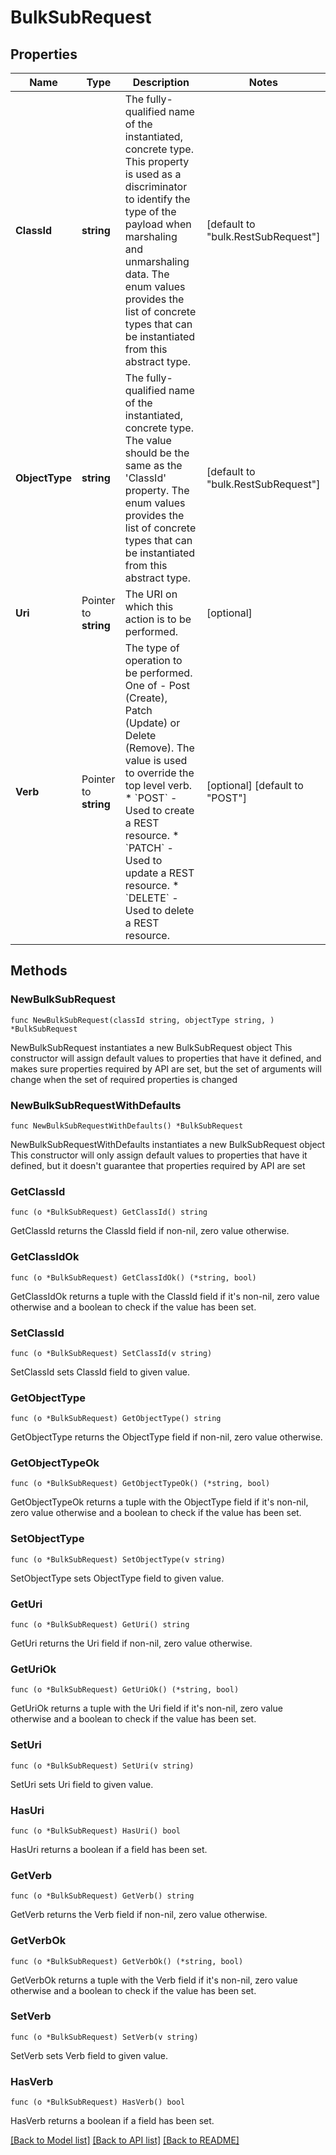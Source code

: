 # BulkSubRequest

## Properties

Name | Type | Description | Notes
------------ | ------------- | ------------- | -------------
**ClassId** | **string** | The fully-qualified name of the instantiated, concrete type. This property is used as a discriminator to identify the type of the payload when marshaling and unmarshaling data. The enum values provides the list of concrete types that can be instantiated from this abstract type. | [default to "bulk.RestSubRequest"]
**ObjectType** | **string** | The fully-qualified name of the instantiated, concrete type. The value should be the same as the &#39;ClassId&#39; property. The enum values provides the list of concrete types that can be instantiated from this abstract type. | [default to "bulk.RestSubRequest"]
**Uri** | Pointer to **string** | The URI on which this action is to be performed. | [optional] 
**Verb** | Pointer to **string** | The type of operation to be performed. One of - Post (Create), Patch (Update) or Delete (Remove). The value is used to override the top level verb. * &#x60;POST&#x60; - Used to create a REST resource. * &#x60;PATCH&#x60; - Used to update a REST resource. * &#x60;DELETE&#x60; - Used to delete a REST resource. | [optional] [default to "POST"]

## Methods

### NewBulkSubRequest

`func NewBulkSubRequest(classId string, objectType string, ) *BulkSubRequest`

NewBulkSubRequest instantiates a new BulkSubRequest object
This constructor will assign default values to properties that have it defined,
and makes sure properties required by API are set, but the set of arguments
will change when the set of required properties is changed

### NewBulkSubRequestWithDefaults

`func NewBulkSubRequestWithDefaults() *BulkSubRequest`

NewBulkSubRequestWithDefaults instantiates a new BulkSubRequest object
This constructor will only assign default values to properties that have it defined,
but it doesn't guarantee that properties required by API are set

### GetClassId

`func (o *BulkSubRequest) GetClassId() string`

GetClassId returns the ClassId field if non-nil, zero value otherwise.

### GetClassIdOk

`func (o *BulkSubRequest) GetClassIdOk() (*string, bool)`

GetClassIdOk returns a tuple with the ClassId field if it's non-nil, zero value otherwise
and a boolean to check if the value has been set.

### SetClassId

`func (o *BulkSubRequest) SetClassId(v string)`

SetClassId sets ClassId field to given value.


### GetObjectType

`func (o *BulkSubRequest) GetObjectType() string`

GetObjectType returns the ObjectType field if non-nil, zero value otherwise.

### GetObjectTypeOk

`func (o *BulkSubRequest) GetObjectTypeOk() (*string, bool)`

GetObjectTypeOk returns a tuple with the ObjectType field if it's non-nil, zero value otherwise
and a boolean to check if the value has been set.

### SetObjectType

`func (o *BulkSubRequest) SetObjectType(v string)`

SetObjectType sets ObjectType field to given value.


### GetUri

`func (o *BulkSubRequest) GetUri() string`

GetUri returns the Uri field if non-nil, zero value otherwise.

### GetUriOk

`func (o *BulkSubRequest) GetUriOk() (*string, bool)`

GetUriOk returns a tuple with the Uri field if it's non-nil, zero value otherwise
and a boolean to check if the value has been set.

### SetUri

`func (o *BulkSubRequest) SetUri(v string)`

SetUri sets Uri field to given value.

### HasUri

`func (o *BulkSubRequest) HasUri() bool`

HasUri returns a boolean if a field has been set.

### GetVerb

`func (o *BulkSubRequest) GetVerb() string`

GetVerb returns the Verb field if non-nil, zero value otherwise.

### GetVerbOk

`func (o *BulkSubRequest) GetVerbOk() (*string, bool)`

GetVerbOk returns a tuple with the Verb field if it's non-nil, zero value otherwise
and a boolean to check if the value has been set.

### SetVerb

`func (o *BulkSubRequest) SetVerb(v string)`

SetVerb sets Verb field to given value.

### HasVerb

`func (o *BulkSubRequest) HasVerb() bool`

HasVerb returns a boolean if a field has been set.


[[Back to Model list]](../README.md#documentation-for-models) [[Back to API list]](../README.md#documentation-for-api-endpoints) [[Back to README]](../README.md)



